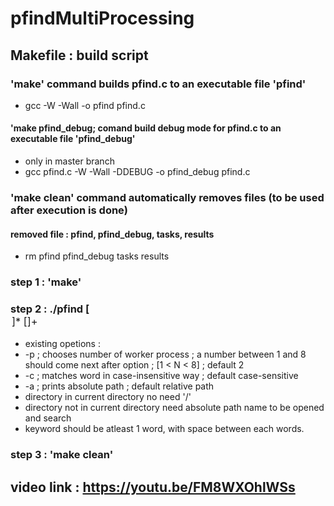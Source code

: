# pfindMultiProcessing
## Makefile : build script
### 'make' command builds pfind.c to an executable file 'pfind'
+ gcc -W -Wall -o pfind pfind.c
#### 'make pfind_debug; comand build debug mode for pfind.c to an executable file 'pfind_debug'
+ only in master branch
+ gcc pfind.c -W -Wall -DDEBUG -o pfind_debug pfind.c
### 'make clean' command automatically removes files (to be used after execution is done) 
#### removed file : pfind, pfind_debug, tasks, results
+ rm pfind pfind_debug tasks results
### step 1 : 'make'
### step 2 : ./pfind [<option>]* <dir> [<keyword>]+
+ existing opetions :
+ -p ; chooses number of worker process ; a number between 1 and 8 should come next after option ; [1 < N < 8] ; default 2
+ -c ; matches word in case-insensitive way ; default case-sensitive 
+ -a ; prints absolute path ; default relative path
+ directory in current directory no need '/'
+ directory not in current directory need absolute path name to be opened and search
+ keyword should be atleast 1 word, with space between each words.
### step 3 : 'make clean'
## video link : https://youtu.be/FM8WXOhlWSs 
